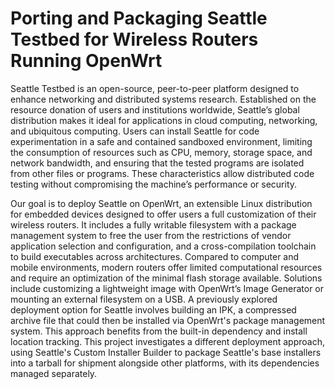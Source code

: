 # Porting and Packaging Seattle Testbed for Wireless Routers Running OpenWrt 

Seattle Testbed is an open-source, peer-to-peer platform designed to enhance networking and distributed systems research. Established on the resource donation of users and institutions worldwide, Seattle’s global distribution makes it ideal for applications in cloud computing, networking, and ubiquitous computing. Users can install Seattle for code experimentation in a safe and contained sandboxed environment, limiting the consumption of resources such as CPU, memory, storage space, and network bandwidth, and ensuring that the tested programs are isolated from other files or programs. These characteristics allow distributed code testing without compromising the machine’s performance or security. 

Our goal is to deploy Seattle on OpenWrt, an extensible Linux distribution for embedded devices designed to offer users a full customization of their wireless routers. It includes a fully writable filesystem with a package management system to free the user from the restrictions of vendor application selection and configuration, and a cross-compilation toolchain to build executables across architectures. Compared to computer and mobile environments, modern routers offer limited computational resources and require an optimization of the minimal flash storage available. Solutions include customizing a lightweight image with OpenWrt’s Image Generator or mounting an external filesystem on a USB. A previously explored deployment option for Seattle involves building an IPK, a compressed archive file that could then be installed via OpenWrt's package management system. This approach benefits from the built-in dependency and install location tracking. This project investigates a different deployment approach, using Seattle's Custom Installer Builder to package Seattle's base installers into a tarball for shipment alongside other platforms, with its dependencies managed separately.




 

